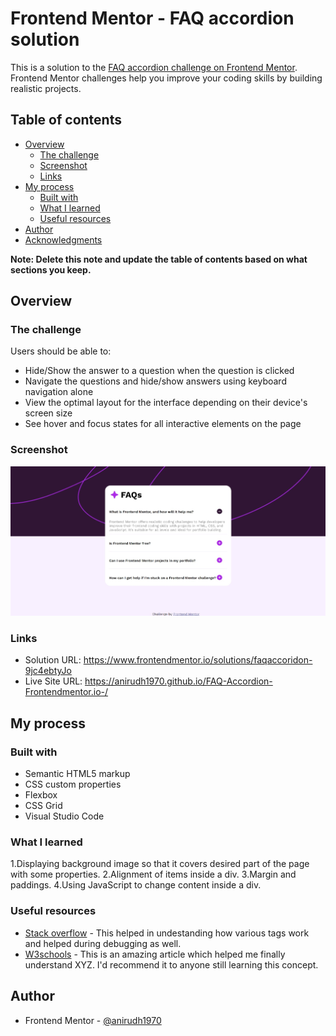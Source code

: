 # Frontend Mentor - FAQ accordion solution

This is a solution to the [FAQ accordion challenge on Frontend Mentor](https://www.frontendmentor.io/challenges/faq-accordion-wyfFdeBwBz). Frontend Mentor challenges help you improve your coding skills by building realistic projects. 

## Table of contents

- [Overview](#overview)
  - [The challenge](#the-challenge)
  - [Screenshot](#screenshot)
  - [Links](#links)
- [My process](#my-process)
  - [Built with](#built-with)
  - [What I learned](#what-i-learned)
  - [Useful resources](#useful-resources)
- [Author](#author)
- [Acknowledgments](#acknowledgments)

**Note: Delete this note and update the table of contents based on what sections you keep.**

## Overview

### The challenge

Users should be able to:

- Hide/Show the answer to a question when the question is clicked
- Navigate the questions and hide/show answers using keyboard navigation alone
- View the optimal layout for the interface depending on their device's screen size
- See hover and focus states for all interactive elements on the page

### Screenshot

![](./result-preview.jpeg)


### Links

- Solution URL: https://www.frontendmentor.io/solutions/faqaccoridon-9jc4ebtyJo
- Live Site URL: https://anirudh1970.github.io/FAQ-Accordion-Frontendmentor.io-/

## My process

### Built with

- Semantic HTML5 markup
- CSS custom properties
- Flexbox
- CSS Grid
- Visual Studio Code

### What I learned

1.Displaying background image so that it covers desired part of the page with some properties.
2.Alignment of items inside a div.
3.Margin and paddings.
4.Using JavaScript to change content inside a div.

### Useful resources

- [Stack overflow](https://www.stackoverflow.com) - This helped in undestanding how various tags work and helped during debugging as well.
- [W3schools](https://www.w3schools.com) - This is an amazing article which helped me finally understand XYZ. I'd recommend it to anyone still learning this concept.

## Author

- Frontend Mentor - [@anirudh1970](https://www.frontendmentor.io/profile/@anirudh1970)

